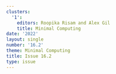 ```yaml
---
clusters:
  '1':
    editors: Roopika Risam and Alex Gil
    title: Minimal Computing
date: '2022'
layout: single
number: '16.2'
theme: Minimal Computing
title: Issue 16.2
type: issue
---
```


